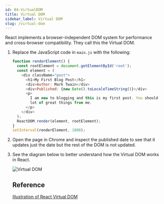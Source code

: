 ```yaml
---
id: 04-VirtualDOM
title: Virtual DOM
sidebar_label: Virtual DOM
slug: /virtual-dom
---
```


React implements a browser-independent DOM system for performance and cross-browser compatibility. They call this the Virtual DOM.

1. Replace the JavaScript code in `main.js` with the following:

   ```js
   function renderElement() {
     const rootElement = document.getElementById('root');
     const element = (
       <div className="post">
         <h1>My First Blog Post</h1>
         <div>Author: Mark Twain</div>
         <div>Published: {new Date().toLocaleTimeString()}</div>
         <p>
           I am new to blogging and this is my first post. You should expect a
           lot of great things from me.
         </p>
       </div>
     );
     ReactDOM.render(element, rootElement);
   }
   setInterval(renderElement, 1000);
   ```

2. Open the page in Chrome and inspect the published date to see that it updates just the date but the rest of the DOM is not updated.

3. See the diagram below to better understand how the Virtual DOM works in React.

   ![Virtual DOM](https://user-images.githubusercontent.com/1474579/98454703-84cddf80-2135-11eb-91a3-cdcb7eb47712.png)

   ## Reference

   [Illustration of React Virtual DOM](https://illustrated.dev/react-vdom)
